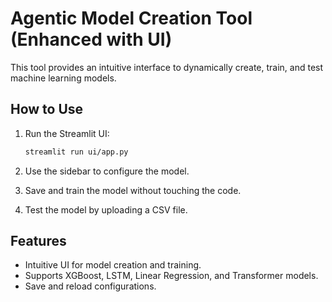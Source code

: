 
# Agentic Model Creation Tool (Enhanced with UI)

This tool provides an intuitive interface to dynamically create, train, and test machine learning models.

## How to Use
1. Run the Streamlit UI:
   ```bash
   streamlit run ui/app.py
   ```

2. Use the sidebar to configure the model.
3. Save and train the model without touching the code.
4. Test the model by uploading a CSV file.

## Features
- Intuitive UI for model creation and training.
- Supports XGBoost, LSTM, Linear Regression, and Transformer models.
- Save and reload configurations.
